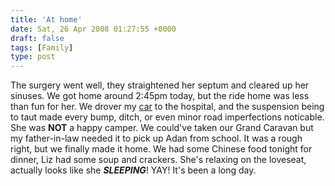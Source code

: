 ```yaml
---
title: 'At home'
date: Sat, 26 Apr 2008 01:27:55 +0000
draft: false
tags: [Family]
type: post
---
```


The surgery went well, they straightened her septum and cleared up her sinuses. We got home around 2:45pm today, but the ride home was less than fun for her. We drover my [car](http://zeusville.wordpress.com/2008/03/20/2007-mazda-mazdaspeed3/) to the hospital, and the suspension being to taut made every bump, ditch, or even minor road imperfections noticable. She was **NOT** a happy camper. We could've taken our Grand Caravan but my father-in-law needed it to pick up Adan from school. It was a rough right, but we finally made it home. We had some Chinese food tonight for dinner, Liz had some soup and crackers. She's relaxing on the loveseat, actually looks like she **_SLEEPING_**! YAY! It's been a long day.